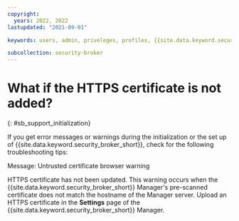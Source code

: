 ```yaml
---
copyright:
  years: 2022, 2022
lastupdated: "2021-09-01"

keywords: users, admin, priveleges, profiles, {{site.data.keyword.security_broker_short}} Manager, SMTP

subcollection: security-broker
---
```


# What if the HTTPS certificate is not added?
{: #sb_support_initialization}

If you get error messages or warnings during the initialization or the
set up of {{site.data.keyword.security_broker_short}}, check for the following troubleshooting
tips:

Message: Untrusted certificate browser warning

HTTPS certificate has not been updated. This warning occurs when the {{site.data.keyword.security_broker_short}} Manager's pre-scanned certificate does not match the hostname of the
Manager server. Upload an HTTPS certificate in the **Settings** page of the {{site.data.keyword.security_broker_short}} Manager.


